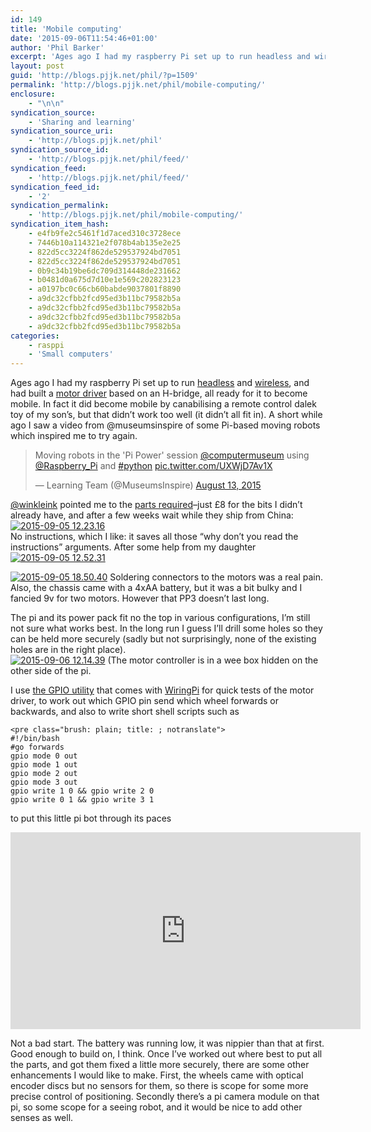 ```yaml
---
id: 149
title: 'Mobile computing'
date: '2015-09-06T11:54:46+01:00'
author: 'Phil Barker'
excerpt: 'Ages ago I had my raspberry Pi set up to run headless and wireless, and had built a motor driver based on an H-bridge, all ready for it to become mobile. In fact it did become mobile by canabilising a remote control dalek toy of my son&rsquo;s, but that didn&rsquo;t work too well (it didn&rsquo;t &hellip; <a href="http://blogs.pjjk.net/phil/mobile-computing/">Continue reading <span>Mobile computing</span> <span>&rarr;</span></a>'
layout: post
guid: 'http://blogs.pjjk.net/phil/?p=1509'
permalink: 'http://blogs.pjjk.net/phil/mobile-computing/'
enclosure:
    - "\n\n"
syndication_source:
    - 'Sharing and learning'
syndication_source_uri:
    - 'http://blogs.pjjk.net/phil'
syndication_source_id:
    - 'http://blogs.pjjk.net/phil/feed/'
syndication_feed:
    - 'http://blogs.pjjk.net/phil/feed/'
syndication_feed_id:
    - '2'
syndication_permalink:
    - 'http://blogs.pjjk.net/phil/mobile-computing/'
syndication_item_hash:
    - e4fb9fe2c5461f1d7aced310c3728ece
    - 7446b10a114321e2f078b4ab135e2e25
    - 822d5cc3224f862de529537924bd7051
    - 822d5cc3224f862de529537924bd7051
    - 0b9c34b19be6dc709d314448de231662
    - b0481d0a675d7d10e1e569c202823123
    - a0197bc0c66cb60babde9037801f8890
    - a9dc32cfbb2fcd95ed3b11bc79582b5a
    - a9dc32cfbb2fcd95ed3b11bc79582b5a
    - a9dc32cfbb2fcd95ed3b11bc79582b5a
    - a9dc32cfbb2fcd95ed3b11bc79582b5a
categories:
    - rasppi
    - 'Small computers'
---
```


Ages ago I had my raspberry Pi set up to run [headless](http://blogs.pjjk.net/phil/headless-pi/) and [wireless](http://blogs.pjjk.net/phil/wireless/), and had built a [motor driver](http://blogs.pjjk.net/phil/motor-driver/) based on an H-bridge, all ready for it to become mobile. In fact it did become mobile by canabilising a remote control dalek toy of my son’s, but that didn’t work too well (it didn’t all fit in). A short while ago I saw a video from @museumsinspire of some Pi-based moving robots which inspired me to try again.

> Moving robots in the 'Pi Power' session [@computermuseum](https://twitter.com/computermuseum) using [@Raspberry\_Pi](https://twitter.com/Raspberry_Pi) and [\#python](https://twitter.com/hashtag/python?src=hash) [pic.twitter.com/UXWjD7Av1X](http://t.co/UXWjD7Av1X)
> 
> — Learning Team (@MuseumsInspire) [August 13, 2015](https://twitter.com/MuseumsInspire/status/631848403450863616)

<script async="" charset="utf-8" src="http://platform.twitter.com/widgets.js"></script>

[@winkleink](https://twitter.com/winkleink) pointed me to the [parts required](http://winkleink.blogspot.co.uk/2014/11/preparing-for-2015-after-school.html)–just £8 for the bits I didn’t already have, and after a few weeks wait while they ship from China:[![2015-09-05 12.23.16](http://blogs.pjjk.net/phil/content/uploads/2015-09-05-12.23.16-640x360.jpg)](http://blogs.pjjk.net/phil/content/uploads/2015-09-05-12.23.16.jpg)  
No instructions, which I like: it saves all those “why don’t you read the instructions” arguments. After some help from my daughter[![2015-09-05 12.52.31](http://blogs.pjjk.net/phil/content/uploads/2015-09-05-12.52.31-640x360.jpg)](http://blogs.pjjk.net/phil/content/uploads/2015-09-05-12.52.31.jpg)

[![2015-09-05 18.50.40](http://blogs.pjjk.net/phil/content/uploads/2015-09-05-18.50.40-640x360.jpg)](http://blogs.pjjk.net/phil/content/uploads/2015-09-05-18.50.40.jpg) Soldering connectors to the motors was a real pain. Also, the chassis came with a 4xAA battery, but it was a bit bulky and I fancied 9v for two motors. However that PP3 doesn’t last long.

The pi and its power pack fit no the top in various configurations, I’m still not sure what works best. In the long run I guess I’ll drill some holes so they can be held more securely (sadly but not surprisingly, none of the existing holes are in the right place).  
[![2015-09-06 12.14.39](http://blogs.pjjk.net/phil/content/uploads/2015-09-06-12.14.39-640x360.jpg)](http://blogs.pjjk.net/phil/content/uploads/2015-09-06-12.14.39.jpg) (The motor controller is in a wee box hidden on the other side of the pi.

I use [the GPIO utility](https://projects.drogon.net/raspberry-pi/wiringpi/the-gpio-utility/) that comes with [WiringPi](http://wiringpi.com/) for quick tests of the motor driver, to work out which GPIO pin send which wheel forwards or backwards, and also to write short shell scripts such as

```
<pre class="brush: plain; title: ; notranslate">
#!/bin/bash
#go forwards
gpio mode 0 out
gpio mode 1 out
gpio mode 2 out
gpio mode 3 out
gpio write 1 0 && gpio write 2 0
gpio write 0 1 && gpio write 3 1
```

to put this little pi bot through its paces  
<iframe allowfullscreen="" frameborder="0" height="315" src="https://www.youtube.com/embed/QKlsp2GIrsY" width="560"></iframe>

Not a bad start. The battery was running low, it was nippier than that at first. Good enough to build on, I think. Once I’ve worked out where best to put all the parts, and got them fixed a little more securely, there are some other enhancements I would like to make. First, the wheels came with optical encoder discs but no sensors for them, so there is scope for some more precise control of positioning. Secondly there’s a pi camera module on that pi, so some scope for a seeing robot, and it would be nice to add other senses as well.